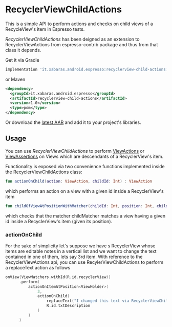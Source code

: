 # RecyclerViewChildActions

This is a simple API to perform actions and checks on child views of a RecycleView's item in Espresso tests.

*RecyclerViewChildActions* has been deigned as an extension to RecyclerViewActions from espresso-contrib package and thus from that class it depends.

Get it via Gradle
```groovy
implementation 'it.xabaras.android.espresso:recyclerview-child-actions:1.0'
```
or Maven
```xml
<dependency>
  <groupId>it.xabaras.android.espresso</groupId>
  <artifactId>recyclerview-child-actions</artifactId>
  <version>1.0</version>
  <type>pom</type>
</dependency>
```

Or download the [latest AAR](https://bintray.com/xabaras/maven/recycler-view-child-actions/_latestVersion) and add it to your project's libraries.

## Usage ##

You can use *RecyclerViewChildActions* to perform [ViewActions](https://developer.android.com/reference/android/support/test/espresso/action/ViewActions) or [ViewAssertions](https://developer.android.com/training/testing/espresso/basics) on Views which are descendants of a RecyclerView's item.

Functionality is exposed via two convenience functions implemented inside the RecyclerViewChildActions class:

```kotlin
fun actionOnChild(action: ViewAction, childId: Int) : ViewAction
```
which performs an action on a view with a given id inside a RecyclerView's item

```kotlin
fun childOfViewAtPositionWithMatcher(childId: Int, position: Int, childMatcher: Matcher<View>) : Matcher<View>
```

which checks that the matcher childMatcher matches a view having a given id inside a RecyclerView's item (given its position).

### actionOnChild
For the sake of simplicity let's suppose we have s RecyclerView whose items are editable notes in a vertical list and we want to change the text contained in one of them, lets say 3rd item.
With reference to the RecyclerViewActions api, you can use RecylerViewChildActions to perform a replaceText action as follows

```kotlin
onView(ViewMatchers.withId(R.id.recyclerView))
      .perform(
          actionOnItemAtPosition<ViewHolder>(
              3,
              actionOnChild(
                  replaceText("I changed this text via RecyclerViewChildActions"),
                  R.id.txtDescription
              )
          )
      )
```

